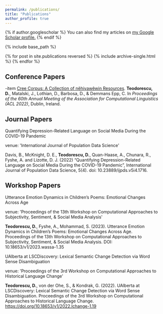 ```yaml
---
permalink: /publications/
title: "Publications"
author_profile: true
---
```


{% if author.googlescholar %}
  You can also find my articles on <u><a href="{{author.googlescholar}}">my Google Scholar profile</a>.</u>
{% endif %}

{% include base_path %}

{% for post in site.publications reversed %}
  {% include archive-single.html %}
{% endfor %}


## Conference Papers

-item [Cree Corpus: A Collection of nêhiyawêwin Resources](https://aclanthology.org/2022.acl-long.440/). **Teodorescu, D.**, Matalski, J., Lothian, D., Barbosa, D., & Demmans Epp, C. In *Proceedings of the 60th Annual Meeting of the Association for Computational Linguistics (ACL 2022)*, Dublin, Ireland.

## Journal Papers

Quantifying Depression-Related Language on Social Media During the COVID-19 Pandemic

venue: 'International Journal of Population Data Science'

Davis, B., McKnight, D. E., **Teodorescu, D.**, Quan-Haase, A., Chunara, R., Fyshe, A. and Lizotte, D. J. (2022) “Quantifying Depression-Related Language on Social Media During the COVID-19 Pandemic”, International Journal of Population Data Science, 5(4). doi: 10.23889/ijpds.v5i4.1716.

## Workshop Papers

Utterance Emotion Dynamics in Children’s Poems: Emotional Changes Across Age

venue: 'Proceedings of the 13th Workshop on Computational Approaches to Subjectivity, Sentiment, & Social Media Analysis'

**Teodorescu, D.**, Fyshe, A., Mohammad, S. (2023). Utterance Emotion Dynamics in Children’s Poems: Emotional Changes Across Age. Proceedings of the 13th Workshop on Computational Approaches to Subjectivity, Sentiment, & Social Media Analysis. DOI: 10.18653/v1/2023.wassa-1.35

UAlberta at LSCDiscovery: Lexical Semantic Change Detection via Word Sense Disambiguation

venue: 'Proceedings of the 3rd Workshop on Computational Approaches to Historical Language Change'

**Teodorescu, D.**, von der Ohe, S., & Kondrak, G. (2022). UAlberta at LSCDiscovery: Lexical Semantic Change Detection via Word Sense Disambiguation. Proceedings of the 3rd Workshop on Computational Approaches to Historical Language Change. https://doi.org/10.18653/v1/2022.lchange-1.19
